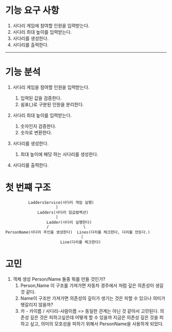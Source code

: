 # 기능 요구 사항
1. 사다리 게임에 참여할 인원을 입력받는다.
2. 사다리 최대 높이를 입력받는다.
3. 사다리를 생성한다.
4. 사다리를 출력한다.

---
# 기능 분석
1. 사다리 게임을 참여할 인원을 입력받는다.
   1. 입력된 값을 검증한다.
   2. 쉼표(,)로 구분된 인원을 분리한다.

2. 사다리 최대 높이를 입력받는다.
   1. 숫자인지 검증한다.
   2. 숫자로 변환한다.

3. 사다리를 생성한다.
   1. 최대 높이에 해당 하는 사다리를 생성한다.

4. 사다리를 출력한다.

# 첫 번쨰 구조
              LaddersService(사다리 게임 실행)
                          |
                  Ladders(사다리 일급컬렉션)
                          |
                      Ladder(사다리 실행한다)
                      /               \
    PersonName(사다리 주인을 생성한다)  Lines(다리를 체크한다, 다리를 만든다.)
                                     |
                            Line(다리를 체크한다)


# 고민
1. 객체 생성
   Person/Name 둘중 뭐를 만들 것인가?
   1. Person,Name 이 구조를 가져가면 자동차 경주에서 처럼 깊은 의존성이 생길 것 같다.
   2. Name이 구조만 가져가면 의존성의 깊이가 생기는 것은 피할 수 있으나 의미가 헷갈리지 않을까?
   3. 카 - 카이름 / 사다리-사람이름 => 동일한 관계는 아닌 것 같아서 고민된다. 의존성 깊은 것은 피하고싶은데 어떻게 할 수 있을까
   지금은 의존성 깊은 것을 피하고 싶고, 의미의 모호성을 피하기 위해서 PersonName을 사용하게 되었다.
   